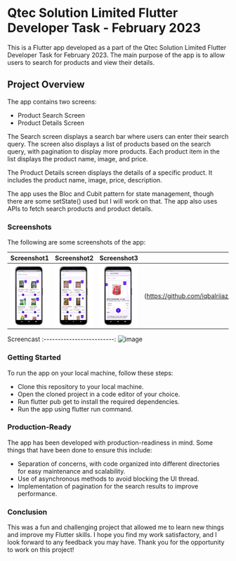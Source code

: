 
# Qtec Solution Limited Flutter Developer Task - February 2023  
This is a Flutter app developed as a part of the Qtec Solution Limited Flutter Developer Task for February 2023. The main purpose of the app is to allow users to search for products and view their details.  
  
## Project Overview  
The app contains two screens: 
- Product Search Screen  
- Product Details Screen  
  
The Search screen displays a search bar where users can enter their search query. The screen also displays a list of products based on the search query, with pagination to display more products. Each product item in the list displays the product name, image, and price.  
  
The Product Details screen displays the details of a specific product. It includes the product name, image, price, description.  
  
The app uses the Bloc and Cubit pattern for state management, though there are some setState() used but I will work on that. The app also uses APIs to fetch search products and product details.  
  
### Screenshots  
The following are some screenshots of the app:  


Screenshot1 | Screenshot2 |  Screenshot3 |  Screenshot4
:-------------------------:|:-------------------------:|:-------------------------:|:-------------------------:
![image](https://github.com/iqbalriiaz/qtec_flutter_task/blob/main/images/Screenshot%20from%202023-03-01%2005-04-10.png) | ![image](https://github.com/iqbalriiaz/qtec_flutter_task/blob/main/images/Screenshot%20from%202023-03-01%2005-04-17.png) | ![image](https://github.com/iqbalriiaz/qtec_flutter_task/blob/main/images/Screenshot%20from%202023-03-01%2005-04-33.png) | ![image] (https://github.com/iqbalriiaz/qtec_flutter_task/blob/main/images/Screenshot%20from%202023-03-01%2005-04-39.png) 

Screencast 
:-------------------------:
![image](https://github.com/iqbalriiaz/qtec_flutter_task/blob/main/images/qtec-task.gif)

  
### Getting Started  
To run the app on your local machine, follow these steps:  
  
- Clone this repository to your local machine.  
- Open the cloned project in a code editor of your choice.  
- Run flutter pub get to install the required dependencies.  
- Run the app using flutter run command.  

### Production-Ready  
The app has been developed with production-readiness in mind. Some things that have been done to ensure this include:  
  
- Separation of concerns, with code organized into different directories for easy maintenance and scalability.  
- Use of asynchronous methods to avoid blocking the UI thread.  
- Implementation of pagination for the search results to improve performance.  

### Conclusion  
This was a fun and challenging project that allowed me to learn new things and improve my Flutter skills. I hope you find my work satisfactory, and I look forward to any feedback you may have. Thank you for the opportunity to work on this project!
